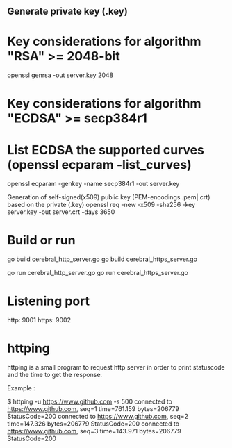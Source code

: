 ## Generate private key (.key)

# Key considerations for algorithm "RSA" >= 2048-bit
openssl genrsa -out server.key 2048

# Key considerations for algorithm "ECDSA" >= secp384r1
# List ECDSA the supported curves (openssl ecparam -list_curves)
openssl ecparam -genkey -name secp384r1 -out server.key

Generation of self-signed(x509) public key (PEM-encodings .pem|.crt) based on the private (.key)
openssl req -new -x509 -sha256 -key server.key -out server.crt -days 3650

# Build or run
go build cerebral_http_server.go 
go build cerebral_https_server.go 

go run cerebral_http_server.go
go run cerebral_https_server.go

# Listening port
http:  9001
https: 9002

# httping
httping is a small program to request http server in order to print statuscode and the time to get the response.

Example :

$ httping -u https://www.github.com -s 500
connected to https://www.github.com, seq=1 time=761.159 bytes=206779 StatusCode=200
connected to https://www.github.com, seq=2 time=147.326 bytes=206779 StatusCode=200
connected to https://www.github.com, seq=3 time=143.971 bytes=206779 StatusCode=200
